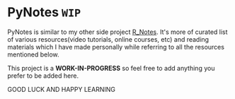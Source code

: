 # PyNotes `WIP`

PyNotes is similar to my other side project [R_Notes](https://github.com/Jarmos-san/R_Notes). It's more of curated list of various resources(video tutorials, online courses, etc) and reading materials which I have made personally while referring to all the resources mentioned below.

This project is a **WORK-IN-PROGRESS** so feel free to add anything you prefer to be added here.

GOOD LUCK AND HAPPY LEARNING
